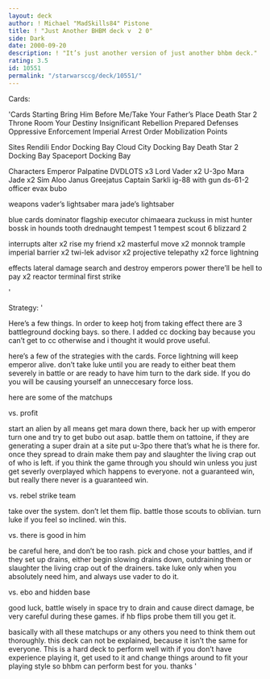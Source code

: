 ```yaml
---
layout: deck
author: ! Michael "MadSkills84" Pistone
title: ! "Just Another BHBM deck v  2 0"
side: Dark
date: 2000-09-20
description: ! "It’s just another version of just another bhbm deck."
rating: 3.5
id: 10551
permalink: "/starwarsccg/deck/10551/"
---
```

Cards: 

'Cards Starting
Bring Him Before Me/Take Your Father’s Place
Death Star 2 Throne Room
Your Destiny
Insignificant Rebellion
Prepared Defenses
Oppressive Enforcement
Imperial Arrest Order
Mobilization Points

Sites
Rendili
Endor Docking Bay
Cloud City Docking Bay
Death Star 2 Docking Bay
Spaceport Docking Bay

Characters
Emperor Palpatine
DVDLOTS x3
Lord Vader x2
U-3po
Mara Jade x2
Sim Aloo
Janus Greejatus
Captain Sarkli
ig-88 with gun
ds-61-2
officer evax
bubo

weapons
vader’s lightsaber
mara jade’s lightsaber

blue cards
dominator
flagship executor
chimaeara
zuckuss in mist hunter
bossk in hounds tooth
drednaught
tempest 1
tempest scout 6
blizzard 2

interrupts
alter x2
rise my friend x2
masterful move x2
monnok
trample
imperial barrier x2
twi-lek advisor x2
projective telepathy x2
force lightning

effects
lateral damage
search and destroy
emperors power
there’ll be hell to pay x2
reactor terminal
first strike

'

Strategy: '

Here’s a few things.	In order to keep hotj from taking effect there are 3 battleground docking bays.  so there.  I added cc docking bay because you can’t get to cc otherwise and i thought it would prove useful.

here’s a few of the strategies with the cards.  Force lightning will keep emperor alive.  don’t take luke until you are ready to either beat them severely in battle or are ready to have him turn to the dark side.	If you do you will be causing yourself an unneccesary force loss.

here are some of the matchups

vs. profit

start an alien by all means get mara down there, back her up with emperor turn one and try to get bubo out asap.  battle them on tattoine, if they are generating a super drain at a site put u-3po there that’s what he is there for.  once they spread to drain make them pay and slaughter the living crap out of who is left.  if you think the game through you should win unless you just get severly overplayed which happens to everyone.  not a guaranteed win, but really there never is a guaranteed win.

vs. rebel strike team

take over the system. don’t let them flip.  battle those scouts to oblivian.  turn luke if you feel so inclined.  win this.

vs. there is good in him

be careful here, and don’t be too rash.  pick and chose your battles, and if they set up drains, either begin slowing drains down, outdraining them or slaughter the living crap out of the drainers.  take luke only when you absolutely need him, and always use vader to do it.

vs. ebo and hidden base

good luck, battle wisely in space try to drain and cause direct damage, be very careful during these games.  if hb flips probe them till you get it.

basically with all these matchups or any others you need to think them out thoroughly.	this deck can not be explained, because it isn’t the same for everyone.  This is a hard deck to perform well with if you don’t have experience playing it, get used to it and change things around to fit your playing style so bhbm can perform best for you.  thanks  '
